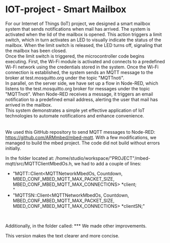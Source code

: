 # IOT-project - Smart Mailbox

For our Internet of Things (IoT) project, we designed a smart mailbox system that sends notifications when mail has arrived. The system is activated when the lid of the mailbox is opened. This action triggers a limit switch, which in turn activates an LED to visually indicate the status of the mailbox. When the limit switch is released, the LED turns off, signaling that the mailbox has been closed.
<br>
Once the limit switch is triggered, the microcontroller code begins executing. First, the Wi-Fi module is activated and connects to a predefined Wi-Fi network using the credentials stored in the system. Once the Wi-Fi connection is established, the system sends an MQTT message to the broker at test.mosquitto.org under the topic "MQTTnoti".
<br>
In parallel, on the server side, we have set up a flow in Node-RED, which listens to the test.mosquitto.org broker for messages under the topic "MQTTnoti". When Node-RED receives a message, it triggers an email notification to a predefined email address, alerting the user that mail has arrived in the mailbox.
<br>
This system demonstrates a simple yet effective application of IoT technologies to automate notifications and enhance convenience.
<br>
<br>
<br>
We used this GitHub repository to send MQTT messages to Node-RED: https://github.com/ARMmbed/mbed-mqtt.
With a few modifications, we managed to build the mbed project. The code did not build without errors initially.

In the folder located at: /home/studio/workspace/"PROJECT"/mbed-mqtt/src/MQTTClientMbedOs.h, we had to add a couple of lines:

- "MQTT::Client<MQTTNetworkMbedOs, Countdown, MBED_CONF_MBED_MQTT_MAX_PACKET_SIZE, MBED_CONF_MBED_MQTT_MAX_CONNECTIONS> *client;<br>"
- "MQTTSN::Client<MQTTNetworkMbedOs, Countdown, MBED_CONF_MBED_MQTT_MAX_PACKET_SIZE, MBED_CONF_MBED_MQTT_MAX_CONNECTIONS> *clientSN;"
<br>
  
Additionally, in the folder called: ***
We made other improvements.

This version makes the text clearer and more concise.

